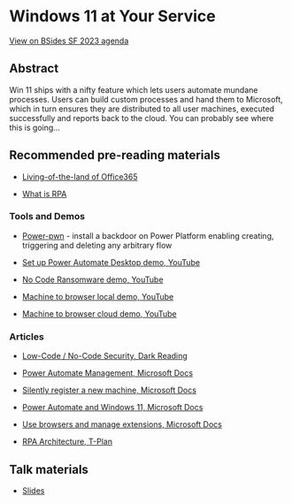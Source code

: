 # Windows 11 at Your Service

[View on BSides SF 2023 agenda](https://sched.co/1HzuZ)

## Abstract

Win 11 ships with a nifty feature which lets users automate mundane processes. Users can build custom processes and hand them to Microsoft, which in turn ensures they are distributed to all user machines, executed successfully and reports back to the cloud. You can probably see where this is going...

## Recommended pre-reading materials

- [Living-of-the-land of Office365](https://www.vectra.ai/blogpost/o365-security-powerautomate-is-the-new-powershell)

- [What is RPA](https://powerautomate.microsoft.com/en-us/what-is-rpa/)

### Tools and Demos

- [Power-pwn](https://github.com/mbrg/power-pwn) - install a backdoor on Power Platform enabling creating, triggering and deleting any arbitrary flow 

- [Set up Power Automate Desktop demo, YouTube](https://youtu.be/Kik9oXu_-bI)
 
- [No Code Ransomware demo, YouTube](https://youtu.be/YDull-krSJI)

- [Machine to browser local demo, YouTube](https://youtu.be/lY_RzV-4BdI)

- [Machine to browser cloud demo, YouTube](https://youtu.be/zlF7np18oGI)

### Articles

- [Low-Code / No-Code Security, Dark Reading](https://www.darkreading.com/author/michael-bargury)

- [Power Automate Management, Microsoft Docs](https://docs.microsoft.com/en-us/connectors/flowmanagement/)

- [Silently register a new machine, Microsoft Docs](https://docs.microsoft.com/en-us/power-automate/desktop-flows/machines-silent-registration#silently-register-a-new-machine)
 
- [Power Automate and Windows 11, Microsoft Docs](https://powerautomate.microsoft.com/en-us/power-automate-and-windows-11/)

- [Use browsers and manage extensions, Microsoft Docs](https://docs.microsoft.com/en-in/power-automate/desktop-flows/using-browsers)

- [RPA Architecture, T-Plan](https://www.t-plan.com/rpa-architecture/)

## Talk materials

- [Slides](/2023-04-23_BSidesSF/No_Code_Malware/Michael_Bargury_Windows_11_At_Your_Service.pdf)
